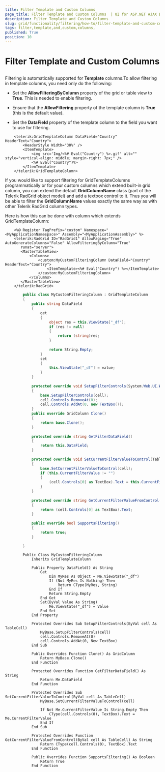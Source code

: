 ```yaml
---
title: Filter Template and Custom Columns 
page_title: Filter Template and Custom Columns  | UI for ASP.NET AJAX Documentation
description: Filter Template and Custom Columns 
slug: grid/functionality/filtering/how-to/filter-template-and-custom-columns-
tags: filter,template,and,custom,columns,
published: True
position: 10
---
```


# Filter Template and Custom Columns 



## 

Filtering is automatically supported for __Template__ columns.To allow filtering in template columns, you need only do the following:

* Set the __AllowFilteringByColumn__ property of the grid or table view to __True__. This is needed to enable filtering.

* Ensure that the __AllowFiltering__ property of the template column is __True__ (this is the default value).

* Set the __DataField__ property of the template column to the field you want to use for filtering.

````ASPNET
	<telerik:GridTemplateColumn DataField="Country" HeaderText="Country">
	    <HeaderStyle Width="30%" />
	    <ItemTemplate>
	        <img src='Img/<%# Eval("Country") %>.gif' alt="" style="vertical-align: middle; margin-right: 7px;" />
	        <%# Eval("Country")%>
	    </ItemTemplate>
	</telerik:GridTemplateColumn>
````



If you would like to support filtering for GridTemplateColumns programmatically or for your custom columns which extend built-in grid column, you can extend the default __GridColumnName__ class (part of the Telerik RadGrid object model) and add a textbox control to it. Thus you will be able to filter the __GridColumnName__ values exactly the same way as with other Telerik RadGrid column types.

Here is how this can be done with column which extends GridTemplateColumn:

````ASPNET
	<%@ Register TagPrefix="custom" Namespace="<MyApplicationNamespace>" Assembly="<MyApplicationAssembly>" %>
	<telerik:RadGrid ID="RadGrid1" AllowPaging="True" AutoGenerateColumns="False" AllowFilteringByColumn="True"
	   runat="server">
	   <MasterTableView>
	       <Columns>
	           <custom:MyCustomFilteringColumn DataField="Country" HeaderText="Country">
	               <ItemTemplate><%# Eval("Country") %></ItemTemplate>
	           </custom:MyCustomFilteringColumn>            
	       </Columns>
	   </MasterTableView>
	</telerik:RadGrid>
````





````C#
	    public class MyCustomFilteringColumn : GridTemplateColumn
	    {
	        public string DataField
	        {
	            get
	            {
	                object res = this.ViewState["_df"];
	                if (res != null)
	                {
	                    return (string)res;
	                }
	
	                return String.Empty;
	            }
	            set
	            {
	                this.ViewState["_df"] = value;
	            }
	        }
	
	        protected override void SetupFilterControls(System.Web.UI.WebControls.TableCell cell)
	        {
	            base.SetupFilterControls(cell);
	            cell.Controls.RemoveAt(0);
	            cell.Controls.AddAt(0, new TextBox());
	        }
	        public override GridColumn Clone()
	        {
	            return base.Clone();
	        }
	
	        protected override string GetFilterDataField()
	        {
	            return this.DataField;
	        }
	
	        protected override void SetCurrentFilterValueToControl(TableCell cell)
	        {
	            base.SetCurrentFilterValueToControl(cell);
	            if (this.CurrentFilterValue != "")
	            {
	                (cell.Controls[0] as TextBox).Text = this.CurrentFilterValue;
	            }
	        }
	
	        protected override string GetCurrentFilterValueFromControl(TableCell cell)
	        {
	            return (cell.Controls[0] as TextBox).Text;
	        }
	
	        public override bool SupportsFiltering()
	        {
	            return true;
	        }
	
	    }
````
````VB.NET
	    Public Class MyCustomFilteringColumn
	        Inherits GridTemplateColumn
	
	        Public Property DataField() As String
	            Get
	                Dim MyRes As Object = Me.ViewState("_df")
	                If (Not MyRes Is Nothing) Then
	                    Return CType(MyRes, String)
	                End If
	                Return String.Empty
	            End Get
	            Set(ByVal Value As String)
	                Me.ViewState("_df") = Value
	            End Set
	        End Property
	
	        Protected Overrides Sub SetupFilterControls(ByVal cell As TableCell)
	            MyBase.SetupFilterControls(cell)
	            cell.Controls.RemoveAt(0)
	            cell.Controls.AddAt(0, New TextBox)
	        End Sub
	
	        Public Overrides Function Clone() As GridColumn
	            Return MyBase.Clone()
	        End Function
	
	        Protected Overrides Function GetFilterDataField() As String
	            Return Me.DataField
	        End Function
	
	        Protected Overrides Sub SetCurrentFilterValueToControl(ByVal cell As TableCell)
	            MyBase.SetCurrentFilterValueToControl(cell)
	
	            If Not Me.CurrentFilterValue Is String.Empty Then
	                CType(cell.Controls(0), TextBox).Text = Me.CurrentFilterValue
	            End If
	        End Sub
	
	        Protected Overrides Function GetCurrentFilterValueFromControl(ByVal cell As TableCell) As String
	            Return CType(cell.Controls(0), TextBox).Text
	        End Function
	
	        Public Overrides Function SupportsFiltering() As Boolean
	            Return True
	        End Function
````

